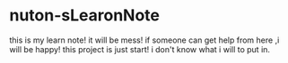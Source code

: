 # nuton-sLearonNote
this is my learn note! it will be mess! if someone can get help from here ,i will be happy!
this project is just start! i don't know what i will to put in.
